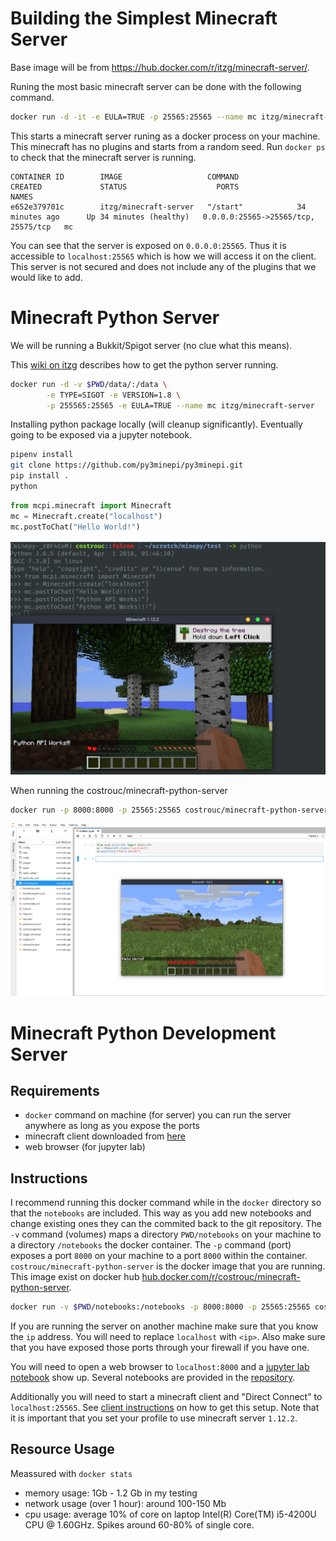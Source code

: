 # Building the Simplest Minecraft Server

Base image will be from https://hub.docker.com/r/itzg/minecraft-server/.

Runing the most basic minecraft server can be done with the following
command.

```bash
docker run -d -it -e EULA=TRUE -p 25565:25565 --name mc itzg/minecraft-server
```

This starts a minecraft server runing as a docker process on your
machine. This minecraft has no plugins and starts from a random
seed. Run `docker ps` to check that the minecraft server is running.

```
CONTAINER ID        IMAGE                   COMMAND             CREATED             STATUS                    PORTS                                 NAMES
e652e379701c        itzg/minecraft-server   "/start"            34 minutes ago      Up 34 minutes (healthy)   0.0.0.0:25565->25565/tcp, 25575/tcp   mc
```

You can see that the server is exposed on `0.0.0.0:25565`. Thus it is
accessible to `localhost:25565` which is how we will access it on the
client. This server is not secured and does not include any of the
plugins that we would like to add.

# Minecraft Python Server

We will be running a Bukkit/Spigot server (no clue what this means).

This [wiki on itzg](https://github.com/itzg/dockerfiles/wiki/Minecraft-Pi) describes
how to get the python server running.

```bash
docker run -d -v $PWD/data/:/data \
        -e TYPE=SIGOT -e VERSION=1.8 \
        -p 255565:25565 -e EULA=TRUE --name mc itzg/minecraft-server
```

Installing python package locally (will cleanup
significantly). Eventually going to be exposed via a jupyter notebook.

```bash
pipenv install
git clone https://github.com/py3minepi/py3minepi.git
pip install .
python
```

```python
from mcpi.minecraft import Minecraft
mc = Minecraft.create("localhost")
mc.postToChat("Hello World!")
```

![proof working](../images/linux-proof-python-api-works.png)

When running the costrouc/minecraft-python-server

```bash
docker run -p 8000:8000 -p 25565:25565 costrouc/minecraft-python-server
```

![proof jupyter lab](../images/linux-proof-jupyter-lab-works.png)

# Minecraft Python Development Server

## Requirements

 - `docker` command on machine (for server) you can run the server anywhere as long as you expose the ports
 - minecraft client downloaded from [here](https://minecraft.net/en-us/)
 - web browser (for jupyter lab)

## Instructions

I recommend running this docker command while in the `docker`
directory so that the `notebooks` are included. This way as you add
new notebooks and change existing ones they can the commited back to
the git repository. The `-v` command (volumes) maps a directory
`PWD/notebooks` on your machine to a directory `/notebooks` the docker
container. The `-p` command (port) exposes a port `8000` on your
machine to a port `8000` within the
container. `costrouc/minecraft-python-server` is the docker image that
you are running. This image exist on docker hub
[hub.docker.com/r/costrouc/minecraft-python-server](https://hub.docker.com/r/costrouc/minecraft-python-server/).

```bash
docker run -v $PWD/notebooks:/notebooks -p 8000:8000 -p 25565:25565 costrouc/minecraft-python-server
```

If you are running the server on another machine make sure that you
know the `ip` address. You will need to replace `localhost` with
`<ip>`. Also make sure that you have exposed those ports through your
firewall if you have one.

You will need to open a web browser to `localhost:8000` and a [jupyter
lab notebook](https://github.com/jupyterlab/jupyterlab) show
up. Several notebooks are provided in the
[repository](https://gitlab.com/costrouc/youth-open-data-modeling/tree/master/docker/notebooks).

Additionally you will need to start a minecraft client and "Direct
Connect" to `localhost:25565`. See [client instructions](client.md) on
how to get this setup. Note that it is important that you set your
profile to use minecraft server `1.12.2`.

## Resource Usage

Meassured with `docker stats`

 - memory usage: 1Gb - 1.2 Gb in my testing
 - network usage (over 1 hour): around 100-150 Mb
 - cpu usage: average 10% of core on laptop Intel(R) Core(TM) i5-4200U CPU @ 1.60GHz. Spikes around 60-80% of single core.
